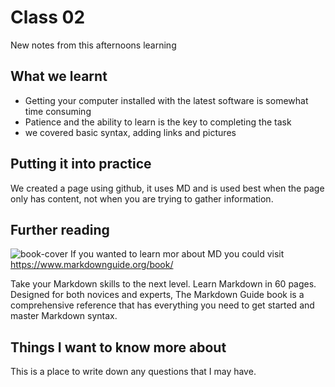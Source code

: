# Class 02
New notes from this afternoons learning
## What we learnt
* Getting your computer installed with the latest software is somewhat time consuming
* Patience and the ability to learn is the key to completing the task
* we covered basic syntax, adding links and pictures  

## Putting it into practice
We created a page using github, it uses MD and is used best when the page only has content, not when you are trying to gather information.

## Further reading
![book-cover](https://user-images.githubusercontent.com/122787650/212730970-f850c698-1092-4123-9cab-dce2759c3373.jpg)
If you wanted to learn mor about MD you could visit <https://www.markdownguide.org/book/>

Take your Markdown skills to the next level.
Learn Markdown in 60 pages. Designed for both novices and experts, The Markdown Guide book is a comprehensive reference that has everything you need to get started and master Markdown syntax.

## Things I want to know more about
This is a place to write down any questions that I may have.
